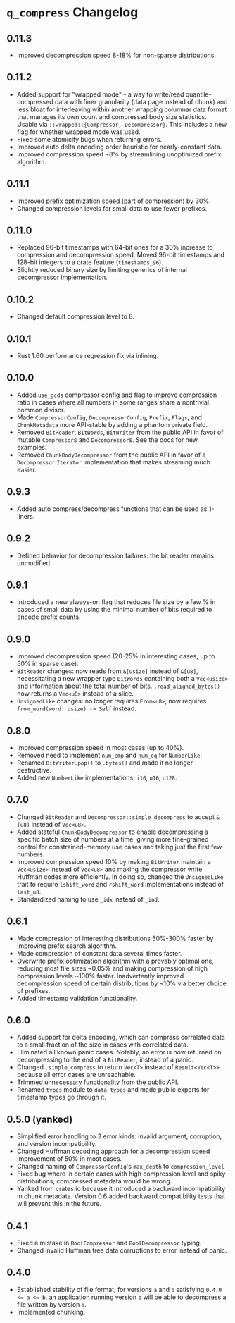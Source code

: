 # `q_compress` Changelog

## 0.11.3

* Improved decompression speed 8-18% for non-sparse distributions.

## 0.11.2

* Added support for "wrapped mode" - a way to write/read quantile-compressed
data with finer granularity (data page instead of chunk) and less bloat for
interleaving within another wrapping columnar data format that manages its own
count and compressed body size statistics. Usable via
`::wrapped::{Compressor, Decompressor}`. This includes a new flag for whether
wrapped mode was used.
* Fixed some atomicity bugs when returning errors.
* Improved auto delta encoding order heuristic for nearly-constant data.
* Improved compression speed ~8% by streamlining unoptimized prefix algorithm.

## 0.11.1

* Improved prefix optimization speed (part of compression) by 30%.
* Changed compression levels for small data to use fewer prefixes.

## 0.11.0

* Replaced 96-bit timestamps with 64-bit ones for a 30% increase to compression
and decompression speed.
Moved 96-bit timestamps and 128-bit integers to a crate feature (`timestamps_96`).
* Slightly reduced binary size by limiting generics of internal decompressor
implementation.

## 0.10.2

* Changed default compression level to 8.

## 0.10.1

* Rust 1.60 performance regression fix via inlining.

## 0.10.0

* Added `use_gcds` compressor config and flag to improve compression ratio
in cases where all numbers in some ranges share a nontrivial common divisor.
* Made `CompressorConfig`, `DecompressorConfig`, `Prefix`, `Flags`, and
`ChunkMetadata` more API-stable by adding a phantom private field.
* Removed `BitReader`, `BitWords`, `BitWriter` from the public API in favor of
mutable `Compressor`s and `Decompressor`s. See the docs for new examples.
* Removed `ChunkBodyDecompressor` from the public API in favor of a
`Decompressor` `Iterator` implementation that makes streaming much easier.

## 0.9.3

* Added auto compress/decompress functions that can be used as 1-liners.

## 0.9.2

* Defined behavior for decompression failures: the bit reader remains
unmodified.

## 0.9.1

* Introduced a new always-on flag that reduces file size by a few % in cases
of small data by using the minimal number of bits required to encode prefix
counts.

## 0.9.0

* Improved decompression speed (20-25% in interesting cases, up to 50% in
sparse case).
* `BitReader` changes: now reads from `&[usize]` instead of `&[u8]`,
necessitating a new wrapper type `BitWords` containing both a `Vec<usize>` and
information about the total number of bits. `.read_aligned_bytes()` now returns
a `Vec<u8>` instead of a slice.
* `UnsignedLike` changes: no longer requires `From<u8>`, now requires
`from_word(word: usize) -> Self` instead.

## 0.8.0

* Improved compression speed in most cases (up to 40%).
* Removed need to implement `num_cmp` and `num_eq` for `NumberLike`.
* Renamed `BitWriter.pop()` to `.bytes()` and made it no longer destructive.
* Added new `NumberLike` implementations: `i16`, `u16`, `u128`.

## 0.7.0

* Changed `BitReader` and `Decompressor::simple_decompress` to accept `&[u8]`
instead of `Vec<u8>`.
* Added stateful `ChunkBodyDecompressor` to enable decompressing a specific
batch size of numbers at a time, giving more fine-grained control for
constrained-memory use cases and taking just the first few numbers.
* Improved compression speed 10% by making `BitWriter` maintain a `Vec<usize>`
instead of `Vec<u8>` and making the compressor write Huffman codes more
efficiently. In doing so, changed the `UnsignedLike` trait to require
`lshift_word` and `rshift_word` implementations instead of `last_u8`.
* Standardized naming to use `_idx` instead of `_ind`.

## 0.6.1

* Made compression of interesting distributions 50%-300% faster by improving
prefix search algorithm.
* Made compression of constant data several times faster.
* Overwrite prefix optimization algorithm with a provably optimal one,
reducing most file sizes ~0.05% and making compression of high compression
levels ~100% faster. Inadvertently improved decompression speed of certain
distributions by ~10% via better choice of prefixes.
* Added timestamp validation functionality.

## 0.6.0

* Added support for delta encoding, which can compress correlated data
to a small fraction of the size in cases with correlated data.
* Eliminated all known panic cases.
Notably, an error is now returned on decompressing to the end of a `BitReader`,
instead of a panic.
* Changed `.simple_compress` to return `Vec<T>` instead of `Result<Vec<T>>`
because all error cases are unreachable.
* Trimmed unnecessary functionality from the public API.
* Renamed `types` module to `data_types` and made public exports for timestamp
types go through it.

## 0.5.0 (yanked)

* Simplified error handling to 3 error kinds: invalid argument, corruption,
and version incompatibility.
* Changed Huffman decoding approach for a decompression speed improvement of
50% in most cases.
* Changed naming of `CompressorConfig`'s `max_depth` to `compression_level`
* Fixed bug where in certain cases with high compression level and spiky
distributions, compressed metadata would be wrong.
* Yanked from crates.io because it introduced a backward incompatibility in
chunk metadata.
Version 0.6 added backward compatibility tests that will prevent this in
the future.

## 0.4.1

* Fixed a mistake in `BoolCompressor` and `BoolDecompressor` typing.
* Changed invalid Huffman tree data corruptions to error instead of panic.

## 0.4.0

* Established stability of file format; for versions `a` and `b` satisfying
`0.4.0 <= a <= b`, an application running version `b` will be able to
decompress a file written by version `a`.
* Implemented chunking.
